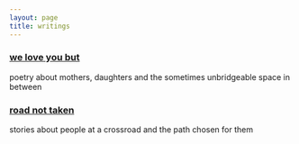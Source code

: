 ```yaml
---
layout: page
title: writings
---
```


<h3><a href="/weloveyoubut">we love you but</a></h3>
poetry about mothers, daughters and the sometimes unbridgeable space in between

<h3><a href="/roadnottaken">road not taken</a></h3>
stories about people at a crossroad and the path chosen for them
